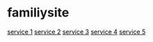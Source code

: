 # familiysite
<a href="https://jinwoob1.github.io/familysite/service1.html" style="color:black">service 1</a>
<a href="https://jinwoob1.github.io/familysite/service2.html" style="color:black">service 2</a>
<a href="https://jinwoob1.github.io/familysite/service3.html" style="color:black">service 3</a>
<a href="https://jinwoob1.github.io/familysite/service4.html" style="color:black">service 4</a>
<a href="https://jinwoob1.github.io/familysite/service5.html" style="color:black">service 5</a>
